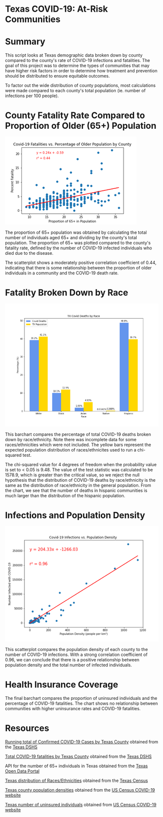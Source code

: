 # Texas COVID-19: At-Risk Communities

# Summary

This script looks at Texas demographic data broken down by county compared to the county's rate of COVID-19 infections and fatalities. The goal of this project was to determine the types of communities that may have higher risk factors in order to determine how treatment and prevention should be distributed to ensure equitable outcomes. 

To factor out the wide distribution of county populations, most calculations were made compared to each county's total population (ie. number of infections per 100 people). 

# County Fatality Rate Compared to Proportion of Older (65+) Population

![chart1](output_data/fatalities_by_age.png)

The proportion of 65+ population was obtained by calculating the total number of individuals aged 65+ and dividing by the county's total population. The proportion of 65+ was plotted compared to the county's fatality rate, defined by the number of COVID-19 infected individuals who died due to the disease. 

The scatterplot shows a moderately positive correlation coefficient of 0.44, indicating that there is some relationship between the proportion of older individuals in a community and the COVID-19 death rate. 

# Fatality Broken Down by Race

![chart2](./output_data/covid_deaths_by_race.png)

This barchart compares the percentage of total COVID-19 deaths broken down by race/ethnicity. Note there was incomplete data for some races/ethnicities which were not included. The yellow bars represent the expected population distribution of races/ethnicites used to run a chi-squared test. 

The chi-squared value for 4 degrees of freedom when the probability value is set to < 0.05 is 9.48. The value of the test statistic was calculated to be 1578.9, which is greater than the critical value, so we reject the null hypothesis that the distribution of COVID-19 deaths by race/ethnicity is the same as the distribution of race/ethnicity in the general population. From the chart, we see that the number of deaths in hispanic communities is much larger than the distribution of the hispanic population. 

# Infections and Population Density

![chart3](./output_data/infections_by_density.png)

This scatterplot compares the population density of each county to the number of COVID-19 infections. With a strong correlation coefficient of 0.96, we can conclude that there is a positive relationship between population density and the total number of infected individuals. 

# Health Insurance Coverage

The final barchart compares the proportion of uninsured individuals and the percentage of COVID-19 fatalities. The chart shows no relationship between communities with higher uninsurance rates and COVID-19 fatalities. 

# Resources 

[Running total of Confirmed COVID-19 Cases by Texas County](Resources/tx_confirmed.xlsx) obtained from the [Texas DSHS](https://dshs.texas.gov/coronavirus/AdditionalData.aspx)

[Total COVID-19 fatalities by Texas County](Resources/tx_fatalities.xlsx) obtained from the [Texas DSHS](https://dshs.texas.gov/coronavirus/AdditionalData.aspx)

API for the number of 65+ individuals in Texas obtained from the [Texas Open Data Portal](https://data.texas.gov/resource/qjby-4sji.json?)

[Texas distribution of Races/Ethnicities](Resources/tx_census.xlsx) obtained from the [Texas Census]('https://data.census.gov/cedsci/profile?g=0400000US48')

[Texas county population densities](Resources/avg_household_size_popn_density.csv) obtained from the [US Census COVID-19 website](https://covid19.census.gov/datasets/average-household-size-and-population-density-county/data?orderBy=B01001_calc_PopDensity&where=State%20%3D%20%27Texas%27)

[Texas number of uninsured individuals](Resources/Health_Insurance_Coverage_-_Counties.csv) obtained from [US Census COVID-19 website](https://covid19.census.gov/datasets/health-insurance-coverage-counties/data?orderBy=GEO_PARENT_NAME&where=GEO_PARENT_NAME%20%3D%20%27Texas%27)



